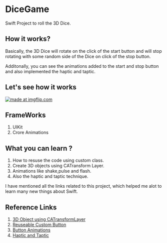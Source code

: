 # DiceGame
Swift Project to roll the 3D Dice.

## How it works?
Basically, the 3D Dice will rotate on the click of the start button and will stop rotating with some random side of the Dice on click of the stop button.

Additonally, you can see the animations added to the start and stop button and also implemented the haptic and taptic.

## Let's see how it works

<a href="https://imgflip.com/gif/3mhdft"><img src="https://i.imgflip.com/3mhdft.gif" title="made at imgflip.com"/></a>



## FrameWorks 
1. UIKit
2. Crore Animations

## What you can learn ?
1. How to resuse the code using custom class.
2. Create 3D objects using CATransform Layer.
3. Animations like shake,pulse and flash.
4. Also the haptic and taptic technique.

I have mentioned all the links related to this project, which helped me alot to learn many new things about Swift.


## Reference Links 
1. [3D Object using CATransformLayer](https://www.hackingwithswift.com/articles/135/how-to-render-uiviews-in-3d-using-catransformlayer)
2. [Reuseable Custom Button](https://www.youtube.com/watch?v=scTO8N6wc8A&t=603s)
3. [Button Animations](https://www.youtube.com/watch?v=ox2MieJzcRQ&t=342s)
4. [Haptic and Taptic](https://www.youtube.com/watch?v=kUBpgFmVdNU)

